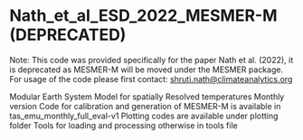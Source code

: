 # Nath_et_al_ESD_2022_MESMER-M (DEPRECATED)

Note: This code was provided specifically for the paper Nath et al. (2022), it is deprecated as MESMER-M will be moved under the MESMER package. For usage of the code please first contact: shruti.nath@climateanalytics.org

Modular Earth System Model for spatially Resolved temperatures Monthly version
Code for calibration and generation of MESMER-M is available in tas_emu_monthly_full_eval-v1
Plotting codes are available under plotting folder
Tools for loading and processing otherwise in tools file
